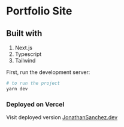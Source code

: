 # Portfolio Site

## Built with
1. Next.js
2. Typescript
3. Tailwind

First, run the development server:

```bash
# to run the project 
yarn dev
```

### Deployed on Vercel 

Visit deployed version [JonathanSanchez.dev](http://www.jonathansanchez.dev)


